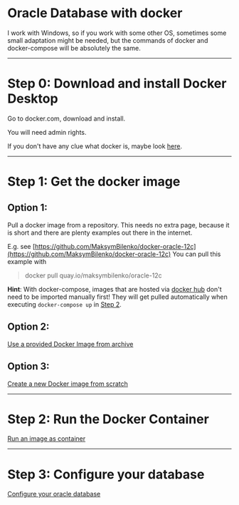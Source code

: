 # Oracle Database with docker

I work with Windows, so if you work with some other OS, sometimes some small adaptation might be needed, but the commands of docker and docker-compose will be absolutely the same.

---

# Step 0: Download and install Docker Desktop

Go to docker.com, download and install. 

You will need admin rights.

If you don't have any clue what docker is, maybe look [here](../common/docker.md).

---

# Step 1: Get the docker image

## Option 1:

Pull a docker image from a repository.
This needs no extra page, because it is short and there are plenty examples out there in the internet.

E.g. see [https://github.com/MaksymBilenko/docker-oracle-12c](https://github.com/MaksymBilenko/docker-oracle-12c)
You can pull this example with

> docker pull quay.io/maksymbilenko/oracle-12c

**Hint**:
With docker-compose, images that are hosted via [docker hub](https://hub.docker.com/search?q=&type=image) don't need to be imported manually first!
They will get pulled automatically when executing `docker-compose up` in [Step 2](#step-2-run-the-docker-container).

## Option 2:
[Use a provided Docker Image from archive](../common/step1/importDockerImage.md)

## Option 3:
[Create a new Docker image from scratch](../common/step1/createOracleDockerImage.md)

---

# Step 2: Run the Docker Container
[Run an image as container](../common/step2/runDockerContainer.md)

---

# Step 3: Configure your database
[Configure your oracle database](configureOracleDbInContainer.md)

